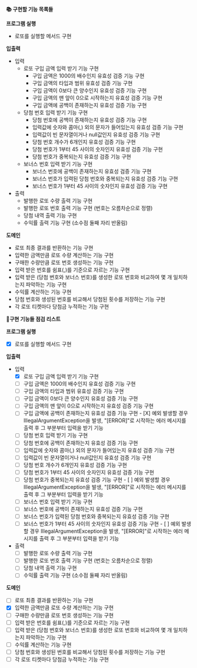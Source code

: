 **📚 구현할 기능 목록들**

**프로그램 실행**

- 로또를 실행할 메서드 구현

**입출력**

- 입력
  - 로또 구입 금액 입력 받기 기능 구현
    - 구입 금액은 1000의 배수인지 유효성 검증 기능 구현
    - 구입 금액의 타입과 범위 유효성 검증 기능 구현
    - 구입 금액이 0보다 큰 양수인지 유효성 검증 기능 구현
    - 구입 금액의 맨 앞이 0으로 시작하는지 유효성 검증 기능 구현
    - 구입 금액에 공백이 존재하는지 유효성 검증 기능 구현
  - 당첨 번호 입력 받기 기능 구현
    - 당첨 번호에 공백이 존재하는지 유효성 검증 기능 구현
    - 입력값에 숫자와 콤마(,) 외의 문자가 들어있는지 유효성 검증 기능 구현
    - 입력값이 빈 문자열이거나 null값인지 유효성 검증 기능 구현
    - 당첨 번호 개수가 6개인지 유효성 검증 기능 구현
    - 당첨 번호가 1부터 45 사이의 숫자인지 유효성 검증 기능 구현
    - 당첨 번호가 중복되는지 유효성 검증 기능 구현
  - 보너스 번호 입력 받기 기능 구현
    - 보너스 번호에 공백이 존재하는지 유효성 검증 기능 구현
    - 보너스 번호가 입력된 당첨 번호와 중복되는지 유효성 검증 기능 구현
    - 보너스 번호가 1부터 45 사이의 숫자인지 유효성 검증 기능 구현
- 출력
  - 발행한 로또 수량 출력 기능 구현
  - 발행한 로또 번호 출력 기능 구현 (번호는 오름차순으로 정렬)
  - 당첨 내역 출력 기능 구현
  - 수익률 출력 기능 구현 (소수점 둘째 자리 반올림)

**도메인**

- 로또 최종 결과를 반환하는 기능 구현
- 입력한 금액만큼 로또 수량 계산하는 기능 구현
- 구매한 수량만큼 로또 번호 생성하는 기능 구현
- 입력 받은 번호를 쉼표(,)를 기준으로 자르는 기능 구현
- 입력 받은 (당첨 번호와 보너스 번호)를 생성한 로또 번호와 비교하여 몇 개 일치하는지 파악하는 기능 구현
- 수익률 계산하는 기능 구현
- 당첨 번호와 생성된 번호를 비교해서 당첨된 횟수를 저장하는 기능 구현
- 각 로또 티켓마다 당첨금 누적하는 기능 구현

**📝구현 기능들 점검 리스트**

**프로그램 실행**

- [X]  로또를 실행할 메서드 구현

**입출력**

- 입력
  - [X]  로또 구입 금액 입력 받기 기능 구현
    - [ ]  구입 금액은 1000의 배수인지 유효성 검증 기능 구현
    - [ ]  구입 금액의 타입과 범위 유효성 검증 기능 구현
    - [ ]  구입 금액이 0보다 큰 양수인지 유효성 검증 기능 구현
    - [ ]  구입 금액의 맨 앞이 0으로 시작하는지 유효성 검증 기능 구현
    - [ ]  구입 금액에 공백이 존재하는지 유효성 검증 기능 구현
      - [X]  예외 발생할 경우 IllegalArgumentException을 발생, "[ERROR]"로 시작하는 에러 메시지를 출력 후 그 부분부터 입력을 받기 기능 
  - [ ]  당첨 번호 입력 받기 기능 구현
    - [ ]  당첨 번호에 공백이 존재하는지 유효성 검증 기능 구현
    - [ ]  입력값에 숫자와 콤마(,) 외의 문자가 들어있는지 유효성 검증 기능 구현
    - [ ]  입력값이 빈 문자열이거나 null값인지 유효성 검증 기능 구현
    - [ ]  당첨 번호 개수가 6개인지 유효성 검증 기능 구현
    - [ ]  당첨 번호가 1부터 45 사이의 숫자인지 유효성 검증 기능 구현
    - [ ]  당첨 번호가 중복되는지 유효성 검증 기능 구현
      - [ ]  예외 발생할 경우 IllegalArgumentException을 발생, "[ERROR]"로 시작하는 에러 메시지를 출력 후 그 부분부터 입력을 받기 기능
  - [ ]  보너스 번호 입력 받기 기능 구현
    - [ ]  보너스 번호에 공백이 존재하는지 유효성 검증 기능 구현
    - [ ]  보너스 번호가 입력된 당첨 번호와 중복되는지 유효성 검증 기능 구현
    - [ ]  보너스 번호가 1부터 45 사이의 숫자인지 유효성 검증 기능 구현
      - [ ]  예외 발생할 경우 IllegalArgumentException을 발생, "[ERROR]"로 시작하는 에러 메시지를 출력 후 그 부분부터 입력을 받기 기능
- 출력
  - [ ]  발행한 로또 수량 출력 기능 구현
  - [ ]  발행한 로또 번호 출력 기능 구현 (번호는 오름차순으로 정렬)
  - [ ]  당첨 내역 출력 기능 구현
  - [ ]  수익률 출력 기능 구현 (소수점 둘째 자리 반올림)

**도메인**

- [ ]  로또 최종 결과를 반환하는 기능 구현
- [X]  입력한 금액만큼 로또 수량 계산하는 기능 구현
- [ ]  구매한 수량만큼 로또 번호 생성하는 기능 구현
- [ ]  입력 받은 번호를 쉼표(,)를 기준으로 자르는 기능 구현
- [ ]  입력 받은 (당첨 번호와 보너스 번호)를 생성한 로또 번호와 비교하여 몇 개 일치하는지 파악하는 기능 구현
- [ ]  수익률 계산하는 기능 구현
- [ ]  당첨 번호와 생성된 번호를 비교해서 당첨된 횟수를 저장하는 기능 구현
- [ ]  각 로또 티켓마다 당첨금 누적하는 기능 구현